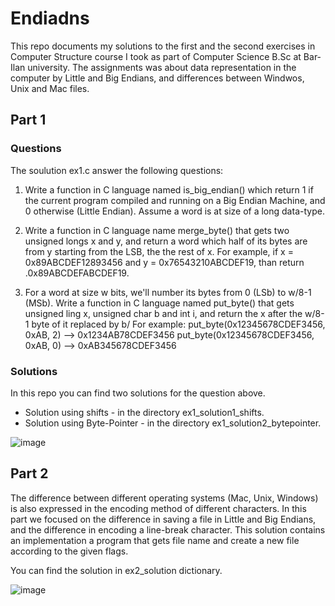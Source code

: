 # Endiadns

This repo documents my solutions to the first and the second exercises in Computer Structure course I took as part of Computer Science B.Sc at Bar-Ilan university.
The assignments was about data representation in the computer by Little and Big Endians, and differences between Windwos, Unix and Mac files.

## Part 1

### Questions

The soulution ex1.c answer the following questions:

1. Write a function in C language named is_big_endian() which return 1 if the current program compiled and running on a Big Endian Machine, and 0 otherwise (Little Endian). Assume a word is at size of a long data-type.

2. Write a function in C language name merge_byte() that gets two unsigned longs x and y, and return a word which half of its bytes are from y starting from the LSB, the the rest of x.
For example, if x = 0x89ABCDEF12893456 and y = 0x76543210ABCDEF19, than return .0x89ABCDEFABCDEF19.

3. For a word at size w bits, we'll number its bytes from 0 (LSb) to w/8-1 (MSb). Write a function in C language named put_byte() that gets unsigned ling x, unsigned char b and int i, and return the x after the w/8-1 byte of it replaced by b/
For example:
put_byte(0x12345678CDEF3456, 0xAB, 2) --> 0x1234AB78CDEF3456
put_byte(0x12345678CDEF3456, 0xAB, 0) --> 0xAB345678CDEF3456

### Solutions

In this repo you can find two solutions for the question above.
- Solution using shifts - in the directory ex1_solution1_shifts.
- Solution using Byte-Pointer - in the directory ex1_solution2_bytepointer.



![image](https://user-images.githubusercontent.com/72878018/120885771-41682080-c5f3-11eb-84b9-1cc1dc742cd6.png)


## Part 2

The difference between different operating systems (Mac, Unix, Windows) is also expressed in the encoding method of different characters.
In this part we focused on the difference in saving a file in Little and Big Endians, and the difference in encoding a line-break character.
This solution contains an implementation a program that gets file name and create a new file according to the given flags.

You can find the solution in ex2_solution dictionary.



![image](https://user-images.githubusercontent.com/72878018/120886686-ca815680-c5f7-11eb-980e-00e6cb3a2565.png)
